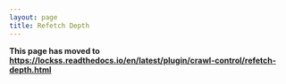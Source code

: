 ```yaml
---
layout: page
title: Refetch Depth
---
```


**This page has moved to <https://lockss.readthedocs.io/en/latest/plugin/crawl-control/refetch-depth.html>**
